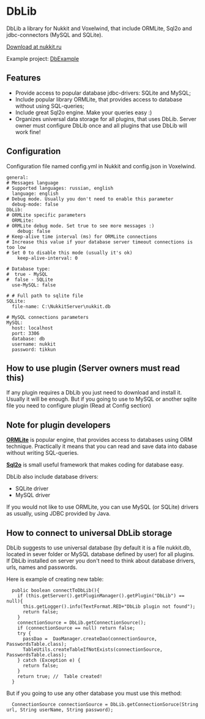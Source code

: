 # DbLib
DbLib a library for Nukkit and Voxelwind, that include ORMLite, Sql2o and jdbc-connectors (MySQL and SQLite).

[Download at nukkit.ru](http://nukkit.ru/resources/dblib.14/)

Example project: [DbExample](https://github.com/fromgate/DbExample)


## Features

* Provide access to popular database jdbc-drivers: SQLite and MySQL;
* Include popular library ORMLite, that provides access to database without using SQL-queries;
* Include great Sql2o engine. Make your queries easy :)
* Organizes universal data storage for all plugins, that uses DbLib. Server owner must configure DbLib once and all plugins that use DbLib will work fine!

## Configuration
Configuration file named config.yml in Nukkit and config.json in Voxelwind.
```
general:
# Messages language
# Supported languages: russian, english
  language: english 
# Debug mode. Usually you don't need to enable this parameter
  debug-mode: false
DbLib:
# ORMLite specific parameters
  ORMLite:
# ORMLite debug mode. Set true to see more messages :)
    debug: false
# Keep-alive time interval (ms) for ORMLite connections
# Increase this value if your database server timeout connections is too low
# Set 0 to disable this mode (usually it's ok)
    keep-alive-interval: 0

# Database type:
#  true - MySQL
#  false - SQLite
  use-MySQL: false

# # Full path to sqlite file
SQLite:
  file-name: C:\NukkitServer\nukkit.db
  
# MySQL connections parameters
MySQL:
  host: localhost
  port: 3306
  database: db
  username: nukkit
  password: tikkun
```

## How to use plugin (Server owners must read this)
If any plugin requires a DbLib you just need to download and install it. Usually it will be enough. But if you going to use to MySQL or another sqlite file you need to configure plugin (Read at Config section)

## Note for plugin developers
[**ORMLite**](http://ormlite.com/) is popular engine, that provides access to databases using ORM technique. Practically it means that you can read and save data into dabase without writing SQL-queries.

[**Sql2o**](http://www.sql2o.org/) is small useful framework that makes coding for database easy. 

DbLib also include database drivers:

* SQLite driver
* MySQL driver

If you would not like to use ORMLite, you can use MySQL (or SQLite) drivers as usually, using JDBC provided by Java.


## How to connect to universal DbLib storage

DbLib suggests to use universal database (by default it is a file nukkit.db, located in sever folder or MySQL database defined by user) for all plugins. If DbLib installed on server you don't need to think about database drivers, urls, names and passwords.

Here is example of creating new table:
```
  public boolean connectToDbLib(){
    if (this.getServer().getPluginManager().getPlugin("DbLib") == null){
      this.getLogger().info(TextFormat.RED+"DbLib plugin not found");
      return false;
    }
    connectionSource = DbLib.getConnectionSource();
    if (connectionSource == null) return false;
    try {
      passDao =  DaoManager.createDao(connectionSource, PasswordsTable.class);
      TableUtils.createTableIfNotExists(connectionSource, PasswordsTable.class);
    } catch (Exception e) {
      return false;
    }
    return true; //  Table created!
  }
```

But if you going to use any other database you must use this method:
```
  ConnectionSource connectionSource = DbLib.getConnectionSoruce(String url, String userName, String password);
```

